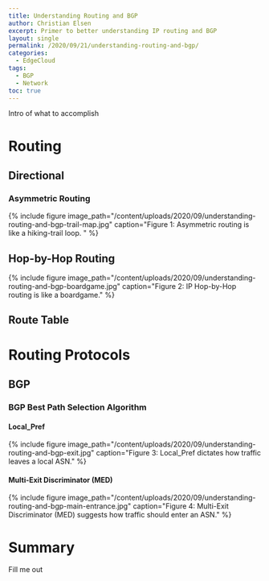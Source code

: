```yaml
---
title: Understanding Routing and BGP
author: Christian Elsen
excerpt: Primer to better understanding IP routing and BGP
layout: single
permalink: /2020/09/21/understanding-routing-and-bgp/
categories:
  - EdgeCloud
tags:
  - BGP
  - Network
toc: true
---
```


Intro of what to accomplish

# Routing

## Directional

### Asymmetric Routing

{% include figure image_path="/content/uploads/2020/09/understanding-routing-and-bgp-trail-map.jpg" caption="Figure 1: Asymmetric routing is like a hiking-trail loop. " %}

## Hop-by-Hop Routing

{% include figure image_path="/content/uploads/2020/09/understanding-routing-and-bgp-boardgame.jpg" caption="Figure 2: IP Hop-by-Hop routing is like a boardgame." %}

## Route Table

# Routing Protocols

## BGP

### BGP Best Path Selection Algorithm

#### Local_Pref

{% include figure image_path="/content/uploads/2020/09/understanding-routing-and-bgp-exit.jpg" caption="Figure 3: Local_Pref dictates how traffic leaves a local ASN." %}

#### Multi-Exit Discriminator (MED)

{% include figure image_path="/content/uploads/2020/09/understanding-routing-and-bgp-main-entrance.jpg" caption="Figure 4: Multi-Exit Discriminator (MED) suggests how traffic should enter an ASN." %}

# Summary

Fill me out
